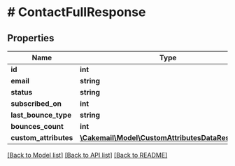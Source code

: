 # # ContactFullResponse

## Properties

Name | Type | Description | Notes
------------ | ------------- | ------------- | -------------
**id** | **int** |  | 
**email** | **string** |  | 
**status** | **string** |  | 
**subscribed_on** | **int** |  | 
**last_bounce_type** | **string** |  | 
**bounces_count** | **int** |  | 
**custom_attributes** | [**\Cakemail\Model\CustomAttributesDataResponse[]**](CustomAttributesDataResponse.md) |  | 

[[Back to Model list]](../../README.md#documentation-for-models) [[Back to API list]](../../README.md#documentation-for-api-endpoints) [[Back to README]](../../README.md)


